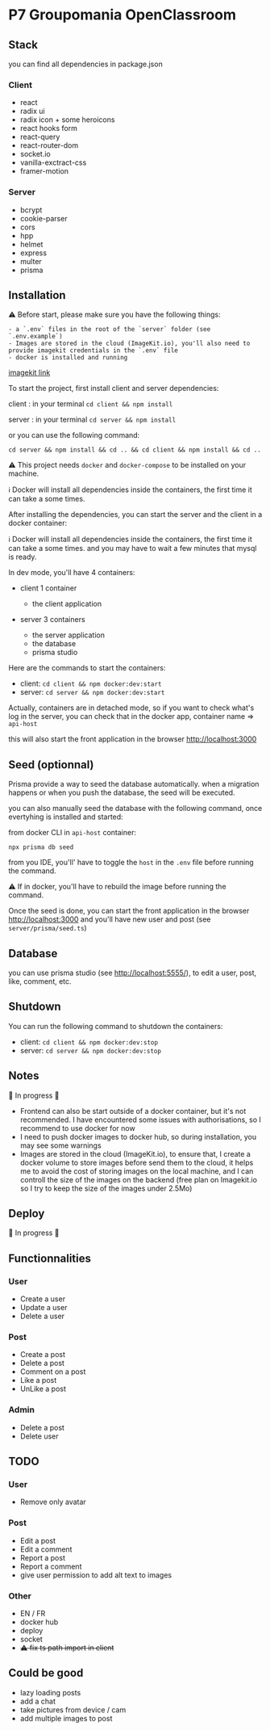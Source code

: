 # P7 Groupomania OpenClassroom

## Stack

you can find all dependencies in package.json

### Client

- react
- radix ui
- radix icon + some heroicons
- react hooks form
- react-query
- react-router-dom
- socket.io
- vanilla-exctract-css
- framer-motion

### Server

- bcrypt
- cookie-parser
- cors
- hpp
- helmet
- express
- multer
- prisma

## Installation

⚠️ Before start, please make sure you have the following things:

    - a `.env` files in the root of the `server` folder (see `.env.example`)
    - Images are stored in the cloud (ImageKit.io), you'll also need to provide imagekit credentials in the `.env` file
    - docker is installed and running

[imagekit link](https://imagekit.io/)

To start the project, first install client and server dependencies:

client : in your terminal `cd client && npm install`

server : in your terminal `cd server && npm install`

or you can use the following command:

`cd server && npm install && cd .. && cd client && npm install && cd ..`

⚠️ This project needs `docker` and `docker-compose` to be installed on your machine.

ℹ️ Docker will install all dependencies inside the containers, the first time it can take a some times.

After installing the dependencies, you can start the server and the client in a docker container:

ℹ️ Docker will install all dependencies inside the containers, the first time it can take a some times.
and you may have to wait a few minutes that mysql is ready.

In dev mode, you'll have 4 containers:

- client 1 container

  - the client application

- server 3 containers

  - the server application
  - the database
  - prisma studio

Here are the commands to start the containers:

- client: `cd client && npm docker:dev:start`
- server: `cd server && npm docker:dev:start`

Actually, containers are in detached mode, so if you want to check what's log in the server, you can check that in the docker app, container name => `api-host`

this will also start the front application in the browser [http://localhost:3000](http://localhost:3000/)

## Seed (optionnal)

Prisma provide a way to seed the database automatically. when a migration happens or when you push the database, the seed will be executed.

you can also manually seed the database with the following command, once evertyhing is installed and started:

from docker CLI in `api-host` container:

`npx prisma db seed`

from you IDE, you'll' have to toggle the `host` in the `.env` file before running the command.

⚠️ If in docker, you'll have to rebuild the image before running the command.

Once the seed is done, you can start the front application in the browser [http://localhost:3000](http://localhost:3000/)
and you'll have new user and post (see `server/prisma/seed.ts`)

## Database

you can use prisma studio (see [http://localhost:5555/](http://localhost:5555/)), to edit a user, post, like, comment, etc.

## Shutdown

You can run the following command to shutdown the containers:

- client: `cd client && npm docker:dev:stop`
- server: `cd server && npm docker:dev:stop`

## Notes

🚧 In progress 🚧

- Frontend can also be start outside of a docker container, but it's not recommended. I have encountered some issues with authorisations, so I recommend to use docker for now
- I need to push docker images to docker hub, so during installation, you may see some warnings
- Images are stored in the cloud (ImageKit.io), to ensure that, I create a docker volume to store images before send them to the cloud, it helps me to avoid the cost of storing images on the local machine, and I can controll the size of the images on the backend (free plan on Imagekit.io so I try to keep the size of the images under 2.5Mo)

## Deploy

🚧 In progress 🚧

## Functionnalities

### User

- Create a user
- Update a user
- Delete a user

### Post

- Create a post
- Delete a post
- Comment on a post
- Like a post
- UnLike a post

### Admin

- Delete a post
- Delete user

## TODO

### User

- Remove only avatar

### Post

- Edit a post
- Edit a comment
- Report a post
- Report a comment
- give user permission to add alt text to images

### Other

- EN / FR
- docker hub
- deploy
- socket
- ~~⚠️ fix ts path import in client~~

## Could be good

- lazy loading posts
- add a chat
- take pictures from device / cam
- add multiple images to post
